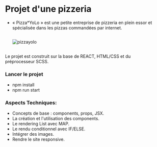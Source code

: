 # Projet d'une pizzeria
- « Pizza*YoLo » est une petite entreprise de pizzeria en plein essor et spécialisée dans les pizzas commandées par internet.
  ##
  ![pizzayolo](https://github.com/Soulman2131/pizzayolo/assets/109850920/8f7089b5-11fe-4db5-8d6d-2097ac0aa069)

  ##
 Le projet est construit sur la base de REACT, HTML/CSS et du préprocesseur SCSS.

 ### Lancer le projet
 - npm install
 - npm run start

### Aspects Techniques:
- Concepts de base : components, props, JSX.
- La création et l'utilisation des components.
- Le rendering List avec MAP.
- Le rendu conditionnel avec IF/ELSE.
- Intégrer des images.
- Rendre le site responsive.
  


  
  
